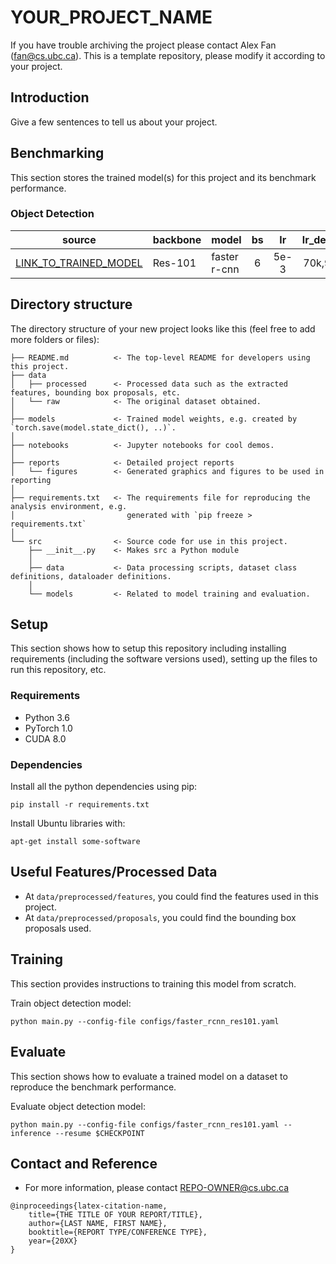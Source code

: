# YOUR_PROJECT_NAME

If you have trouble archiving the project please contact Alex Fan (fan@cs.ubc.ca). This is a template repository, please modify it according to your project. 

## Introduction
Give a few sentences to tell us about your project. 

## Benchmarking

This section stores the trained model(s) for this project and its benchmark performance. 

### Object Detection

source  | backbone | model | bs | lr  | lr_decay | mAP@0.5 | mAP@0.50:0.95
--------|--------|--------|:------:|:------:|:-------:|:------:|:------:
[LINK_TO_TRAINED_MODEL](URL-TO-TRAINED-MODEL) | Res-101 | faster r-cnn | 6 | 5e-3 | 70k,90k | 24.8 | 12.8


## Directory structure

The directory structure of your new project looks like this (feel free to add more folders or files): 

```
├── README.md          <- The top-level README for developers using this project.
├── data
│   ├── processed      <- Processed data such as the extracted features, bounding box proposals, etc.
│   └── raw            <- The original dataset obtained. 
│
├── models             <- Trained model weights, e.g. created by `torch.save(model.state_dict(), ..)`.
│
├── notebooks          <- Jupyter notebooks for cool demos. 
│
├── reports            <- Detailed project reports
│   └── figures        <- Generated graphics and figures to be used in reporting
│
├── requirements.txt   <- The requirements file for reproducing the analysis environment, e.g.
│                         generated with `pip freeze > requirements.txt`
│
└── src                <- Source code for use in this project.
    ├── __init__.py    <- Makes src a Python module
    │
    ├── data           <- Data processing scripts, dataset class definitions, dataloader definitions. 
    │
    └── models         <- Related to model training and evaluation. 
```

## Setup

This section shows how to setup this repository including installing requirements (including the software versions used), setting up the files to run this repository, etc. 

### Requirements

- Python 3.6
- PyTorch 1.0
- CUDA 8.0

### Dependencies

Install all the python dependencies using pip:
~~~
pip install -r requirements.txt
~~~

Install Ubuntu libraries with: 
~~~
apt-get install some-software
~~~

## Useful Features/Processed Data

- At `data/preprocessed/features`, you could find the features used in this project. 
- At `data/preprocessed/proposals`, you could find the bounding box proposals used. 

## Training

This section provides instructions to training this model from scratch. 

Train object detection model:
~~~
python main.py --config-file configs/faster_rcnn_res101.yaml
~~~

## Evaluate

This section shows how to evaluate a trained model on a dataset to reproduce the benchmark performance. 

Evaluate object detection model:

~~~
python main.py --config-file configs/faster_rcnn_res101.yaml --inference --resume $CHECKPOINT
~~~

## Contact and Reference

- For more information, please contact REPO-OWNER@cs.ubc.ca

~~~
@inproceedings{latex-citation-name,
    title={THE TITLE OF YOUR REPORT/TITLE},
    author={LAST NAME, FIRST NAME},
    booktitle={REPORT TYPE/CONFERENCE TYPE},
    year={20XX}
}
~~~
